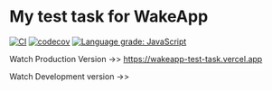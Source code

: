 # My test task for WakeApp

[![CI](https://github.com/MeloncholyShiro/WakeApp-Test-Task/workflows/CI/badge.svg)](https://github.com/MeloncholyShiro/WakeApp-Test-Task/actions?query=workflow%3ACI) [![codecov](https://codecov.io/gh/MeloncholyShiro/WakeApp-Test-Task/branch/master/graph/badge.svg?token=5XIK2MB0DN)](https://codecov.io/gh/MeloncholyShiro/WakeApp-Test-Task) [![Language grade: JavaScript](https://img.shields.io/lgtm/grade/javascript/g/MeloncholyShiro/WakeApp-Test-Task.svg?logo=lgtm&logoWidth=18)](https://lgtm.com/projects/g/MeloncholyShiro/WakeApp-Test-Task/context:javascript)

Watch Production Version ->> https://wakeapp-test-task.vercel.app

Watch Development version ->>

